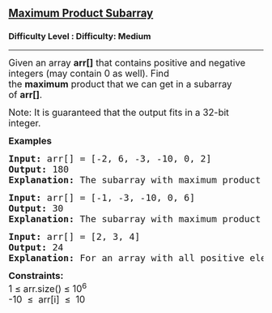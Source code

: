 <h2><a href="https://www.geeksforgeeks.org/problems/maximum-product-subarray3604/1">Maximum Product Subarray</a></h2><h3>Difficulty Level : Difficulty: Medium</h3><hr><div class="problems_problem_content__Xm_eO"><p><span style="font-size: 18px;">Given an array&nbsp;<strong>arr[]</strong>&nbsp;that contains positive and negative integers (may contain 0 as well). Find the&nbsp;<strong>maximum</strong>&nbsp;product that we can get in a subarray of&nbsp;<strong>arr[]</strong>.</span></p>
<p><span style="font-size: 18px;">Note: It is guaranteed that the output fits in a 32-bit integer.</span></p>
<p><span style="font-size: 18px;"><strong>Examples<br></strong></span></p>
<pre><span style="font-size: 18px;"><strong>Input:</strong> arr[] = [-2, 6, -3, -10, 0, 2]
<strong>Output:</strong> 180
<strong>Explanation:</strong> The subarray with maximum product is {6, -3, -10} with product = 6 * (-3) * (-10) = 180.</span></pre>
<pre><span style="font-size: 18px;"><strong>Input:</strong> arr[] = [-1, -3, -10, 0, 6]
<strong>Output:</strong> 30
<strong>Explanation:</strong> The subarray with maximum product is {-3, -10} with product = (-3) * (-10) = 30.</span></pre>
<pre><span style="font-size: 18px;"><strong>Input: </strong>arr[] = [2, 3, 4] <br><strong>Output:</strong> 24 <br><strong>Explanation:</strong> For an array with all positive elements, the result is product of all elements. </span></pre>
<p><span style="font-size: 18px;"><strong>Constraints:</strong><br>1 ≤ arr.size() ≤ 10<sup>6</sup><br>-10 &nbsp;≤ &nbsp;arr[i] &nbsp;≤ &nbsp;10</span></p></div>